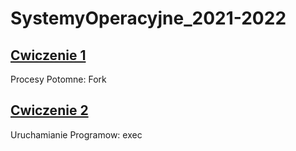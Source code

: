 # SystemyOperacyjne_2021-2022
## [Cwiczenie 1](Cwiczenie%201/)
Procesy Potomne: Fork
## [Cwiczenie 2](Cwiczenie%202/)
Uruchamianie Programow: exec
